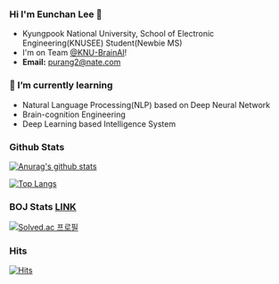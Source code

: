 

### Hi I'm Eunchan Lee 🤗
- Kyungpook National University, School of Electronic Engineering(KNUSEE) Student(Newbie MS)
- I'm on Team [@KNU-BrainAI](https://github.com/KNU-BrainAI)!
- **Email:** purang2@nate.com

### 🌱 I’m currently learning 
- Natural Language Processing(NLP) based on Deep Neural Network
- Brain-cognition Engineering
- Deep Learning based Intelligence System

### Github Stats

[![Anurag's github stats](https://github-readme-stats.vercel.app/api?username=purang2&show_icons=true&theme=gruvbox)](https://github.com/anuraghazra/github-readme-stats) 


[![Top Langs](https://github-readme-stats.vercel.app/api/top-langs/?username=purang2&layout=compact)](https://github.com/anuraghazra/github-readme-stats)

### BOJ Stats [LINK](https://www.acmicpc.net/ranklist/university)
[![Solved.ac
프로필](http://mazassumnida.wtf/api/v2/generate_badge?boj=purang2)](https://solved.ac/purang2)
<!--
### I'm crushing on this bear, Ryan🤭

<img src="MU RYAN.jpg" width="18%" height="18%">
-->

### Hits
[![Hits](https://hits.seeyoufarm.com/api/count/incr/badge.svg?url=https%3A%2F%2Fgithub.com%2Fpurang2&count_bg=%2379C83D&title_bg=%23555555&icon=&icon_color=%23E7E7E7&title=hits&edge_flat=false)](https://hits.seeyoufarm.com)

	

<!--
**purang2/purang2** is a ✨ _special_ ✨ repository because its `README.md` (this file) appears on your GitHub profile.

Here are some ideas to get you started:

- 🔭 I’m currently working on ...
- 🌱 I’m currently learning ...
- 👯 I’m looking to collaborate on ...
- 🤔 I’m looking for help with ...
- 💬 Ask me about ...
- 📫 How to reach me: ...
- 😄 Pronouns: ...
- ⚡ Fun fact: ...
-->
